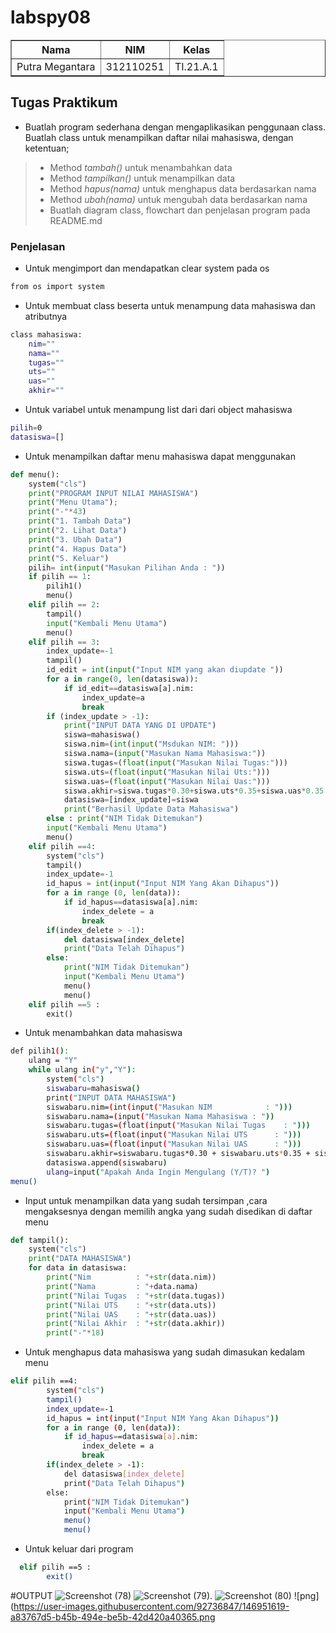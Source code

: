 # labspy08
<!DOCTYPE html>
<html lang="en">
<head>
    <meta charset="UTF-8">
    <meta name="viewport" content="width=device-width, initial-scale=1.0">
</head>
<body>
    <table border="1">
        <tr>
            <th> Nama</th>
            <th>NIM</th>
            <th>Kelas</th>
        </tr>
        <tr>
            <td>Putra Megantara</td>
            <td>312110251</td>
            <td>TI.21.A.1</td>
        </tr>
    </table>
</body>
</html>

## Tugas Praktikum
- Buatlah program sederhana dengan mengaplikasikan penggunaan class. Buatlah class untuk menampilkan daftar nilai mahasiswa, dengan ketentuan;
> - Method *tambah()* untuk menambahkan data
> - Method *tampilkan()* untuk menampilkan data
> - Method *hapus(nama)* untuk menghapus data berdasarkan nama
> - Method *ubah(nama)* untuk mengubah data berdasarkan nama
> - Buatlah diagram class, flowchart dan penjelasan program pada README.md
### Penjelasan
- Untuk mengimport dan mendapatkan clear system pada os
```bash
from os import system
```

- Untuk membuat class beserta untuk menampung data mahasiswa dan atributnya
```bash
class mahasiswa:
    nim=""
    nama=""
    tugas=""
    uts=""
    uas=""
    akhir=""
```

- Untuk variabel untuk menampung list dari dari object mahasiswa
```bash
pilih=0
datasiswa=[]
```

- Untuk menampilkan daftar menu mahasiswa dapat menggunakan
```python
def menu():
    system("cls")
    print("PROGRAM INPUT NILAI MAHASISWA")
    print("Menu Utama");
    print("-"*43)
    print("1. Tambah Data")
    print("2. Lihat Data")
    print("3. Ubah Data")
    print("4. Hapus Data")
    print("5. Keluar")
    pilih= int(input("Masukan Pilihan Anda : "))
    if pilih == 1:
        pilih1()
        menu()
    elif pilih == 2:
        tampil()
        input("Kembali Menu Utama")
        menu()
    elif pilih == 3:
        index_update=-1
        tampil()
        id_edit = int(input("Input NIM yang akan diupdate "))
        for a in range(0, len(datasiswa)):
            if id_edit==datasiswa[a].nim:
                index_update=a
                break
        if (index_update > -1):
            print("INPUT DATA YANG DI UPDATE")
            siswa=mahasiswa()
            siswa.nim=(int(input("Msdukan NIM: ")))
            siswa.nama=(input("Masukan Nama Mahasiswa:"))
            siswa.tugas=(float(input("Masukan Nilai Tugas:")))
            siswa.uts=(float(input("Masukan Nilai Uts:")))
            siswa.uas=(float(input("Masukan Nilai Uas:")))
            siswa.akhir=siswa.tugas*0.30+siswa.uts*0.35+siswa.uas*0.35
            datasiswa=[index_update]=siswa
            print("Berhasil Update Data Mahasiswa")
        else : print("NIM Tidak Ditemukan")
        input("Kembali Menu Utama")
        menu()
    elif pilih ==4:
        system("cls")
        tampil()
        index_update=-1
        id_hapus = int(input("Input NIM Yang Akan Dihapus"))
        for a in range (0, len(data)):
            if id_hapus==datasiswa[a].nim:
                index_delete = a
                break
        if(index_delete > -1):
            del datasiswa[index_delete]
            print("Data Telah Dihapus")
        else: 
            print("NIM Tidak Ditemukan")
            input("Kembali Menu Utama")
            menu()
            menu()
    elif pilih ==5 :
        exit()
```

- Untuk menambahkan data mahasiswa
```bash
def pilih1():
    ulang = "Y"
    while ulang in("y","Y"):
        system("cls")
        siswabaru=mahasiswa()
        print("INPUT DATA MAHASISWA")
        siswabaru.nim=(int(input("Masukan NIM            : ")))
        siswabaru.nama=(input("Masukan Nama Mahasiswa : "))
        siswabaru.tugas=(float(input("Masukan Nilai Tugas    : ")))
        siswabaru.uts=(float(input("Masukan Nilai UTS      : ")))
        siswabaru.uas=(float(input("Masukan Nilai UAS      : ")))
        siswabaru.akhir=siswabaru.tugas*0.30 + siswabaru.uts*0.35 + siswabaru.uas*0.35
        datasiswa.append(siswabaru)
        ulang=input("Apakah Anda Ingin Mengulang (Y/T)? ")
menu()
```
- Input untuk menampilkan data yang sudah tersimpan ,cara mengaksesnya dengan memilih angka yang sudah disedikan di daftar menu
```python
def tampil():
    system("cls")
    print("DATA MAHASISWA")
    for data in datasiswa:
        print("Nim          : "+str(data.nim)) 
        print("Nama         : "+data.nama)
        print("Nilai Tugas  : "+str(data.tugas))
        print("Nilai UTS    : "+str(data.uts))
        print("Nilai UAS    : "+str(data.uas))
        print("Nilai Akhir  : "+str(data.akhir))
        print("-"*18)
```
- Untuk menghapus data mahasiswa yang sudah dimasukan kedalam menu
```bash
elif pilih ==4:
        system("cls")
        tampil()
        index_update=-1
        id_hapus = int(input("Input NIM Yang Akan Dihapus"))
        for a in range (0, len(data)):
            if id_hapus==datasiswa[a].nim:
                index_delete = a
                break
        if(index_delete > -1):
            del datasiswa[index_delete]
            print("Data Telah Dihapus")
        else: 
            print("NIM Tidak Ditemukan")
            input("Kembali Menu Utama")
            menu()
            menu()
```
- Untuk keluar dari program
```bash
  elif pilih ==5 :
        exit()
```
#OUTPUT
![Screenshot (78)](https://user-images.githubusercontent.com/92736847/146949586-6633abd7-4fff-4053-93ec-7efc31c9cc37.png)
![Screenshot (79)](https://user-images.githubusercontent.com/92736847/146949566-6ad6f9c3-cb04-40cd-8b7f-8e11cc70e463.png).
![Screenshot (80)](https://user-images.githubusercontent.com/92736847/146949622-c5e4e991-4ded-4a84-957c-8109af634696.png)
![png](https://user-images.githubusercontent.com/92736847/146951619-a83767d5-b45b-494e-be5b-42d420a40365.png
